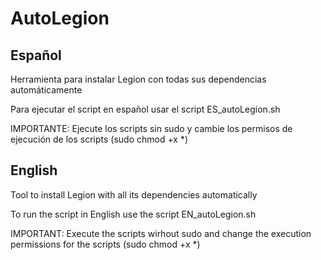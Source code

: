 # AutoLegion

## Español

Herramienta para instalar Legion con todas sus dependencias automáticamente

Para ejecutar el script en español usar el script ES_autoLegion.sh

IMPORTANTE: Ejecute los scripts sin sudo y cambie los permisos de ejecución de los scripts (sudo chmod +x *)

## English

Tool to install Legion with all its dependencies automatically

To run the script in English use the script EN_autoLegion.sh

IMPORTANT: Execute the scripts wirhout sudo and change the execution permissions for the scripts (sudo chmod +x *)
